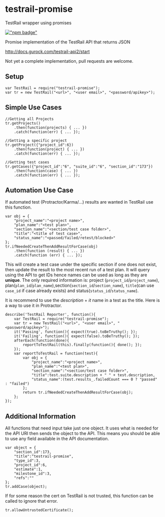 # testrail-promise
TestRail wrapper using promises

[!["npm badge"](https://nodei.co/npm/testrail-promise.png)](https://www.npmjs.com/package/testrail-promise)


Promise implementation of the TestRail API that returns JSON

http://docs.gurock.com/testrail-api2/start


Not yet a complete implementation, pull requests are welcome.

## Setup
```
var TestRail = require("testrail-promise");
var tr = new TestRail("<url>", "<user email>", "<password/apikey>");
```

## Simple Use Cases

```
//Getting all Projects
tr.getProjects()
    .then(function(projects) { ... })
    .catch(function(err) { ... });

//Getting a specific project
tr.getProject({"project_id":6})
    .then(function(project) { ... })
    .catch(function(err) { ... });

//Getting test cases
tr.getCases({"project_id":"6", "suite_id":"6", "section_id":"173"})
    .then(function(case) { ... })
    .catch(function(err) { ... });    
```
## Automation Use Case

If automated test (Protractor/Karma/...) results are wanted in TestRail use this function.
```
var obj = {
    "project_name":"<project name>",
    "plan_name":"<test plan>",
    "section_name":"<section/test case folder>",
    "title":"<title of test case>",
    "status_name":"<passed/failed/retest/blocked>"
};
tr.ifNeededCreateThenAddResultForCase(obj)
    .then(function (result) { ... })
    .catch(function (err) { ... });
```
This will create a test case under the specific section if one does not exist, then update the result to the most recent run of a test plan.
It will query using the API to get IDs hence names can be used as long as they are **unique**. The only required information is: project (`project_id`/`project_name`), plan(`plan_id`/`plan_name`),section(`section_id`/`section_name`), `title`(can use `case_id` if case already exists) and status(`status_id`/`status_name`).

It is recommend to use the *description* + *it* name in a test as the title. Here is a way to use it in Protractor.
```
describe('TestRail Reporter', function(){
    var TestRail = require("testrail-promise");
    var tr = new TestRail("<url>", "<user email>", "<password/apikey>");
    it('Passing', function(){ expect(true).toBeTruthy(); });
    it('Failing', function(){ expect(false).toBeTruthy(); });
    afterEach(function(done){
        reportToTestRail(this).finally(function(){ done(); });
    });
    var reportToTestRail = function(test){
        var obj = {
            "project_name":"<project name>",
            "plan_name":"<test plan>",
            "section_name":"<section/test case folder>",
            "title":test.suite.description + " " + test.description,
            "status_name":(test.results_.failedCount === 0 ? "passed" : "failed")
        };
        return tr.ifNeededCreateThenAddResultForCase(obj);
    };
});
```

## Additional Information

All functions that need input take just one object. It uses what is needed for the API URI then sends the object to the API. This means you should be able to use any field available in the API documentation.
```
var object = {
    "section_id":173,
    "title":"testrail-promise",
    "type_id":3,
    "project_id":6,
    "estimate":1,
    "milestone_id":3,
    "refs":""
};
tr.addCase(object);
```

If for some reason the cert on TestRail is not trusted, this function can be called to ignore that error.
```
tr.allowUntrustedCertificate();
```
